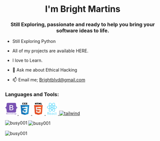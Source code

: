 <h1 align="center">I'm Bright Martins</h1>
<h3 align="center">Still Exploring, passionate and ready to help you bring your software ideas to life.</h3>

- Still Exploring Python

- All of my projects are available HERE.

- I love to Learn.

- 💬 Ask me about Ethical Hacking

- 📫 Email me; Brightblvd@gmail.com

<h3 align="left">Languages and Tools:</h3>
<p align="left"> 
<a href="https://getbootstrap.com" target="_blank" rel="noreferrer">
 <img src="https://raw.githubusercontent.com/devicons/devicon/master/icons/bootstrap/bootstrap-plain-wordmark.svg" alt="bootstrap" width="40" height="40"/> 
 </a>
  <a href="https://www.w3schools.com/css/" target="_blank" rel="noreferrer"> 
  <img src="https://raw.githubusercontent.com/devicons/devicon/master/icons/css3/css3-original-wordmark.svg" alt="css3" width="40" height="40"/> 
  </a>
   <a href="https://www.w3.org/html/" target="_blank" rel="noreferrer"> 
   <img src="https://raw.githubusercontent.com/devicons/devicon/master/icons/html5/html5-original-wordmark.svg" alt="html5" width="40" height="40"/> 
   </a>    
   <a href="https://reactjs.org/" target="_blank" rel="noreferrer"> <img src="https://raw.githubusercontent.com/devicons/devicon/master/icons/react/react-original-wordmark.svg" alt="react" width="40" height="40"/> 
   </a> 
   <a href="https://tailwindcss.com/" target="_blank" rel="noreferrer"> <img src="https://www.vectorlogo.zone/logos/tailwindcss/tailwindcss-icon.svg" alt="tailwind" width="40" height="40"/> 
   </a> 
 </p>

<p><img align="left" src="https://github-readme-stats.vercel.app/api/top-langs?username=busy001&show_icons=true&locale=en&layout=compact" alt="busy001" /></p>

<p>&nbsp;<img align="center" src="https://github-readme-stats.vercel.app/api?username=busy001&show_icons=true&locale=en" alt="busy001" /></p>

<p><img align="center" src="https://github-readme-streak-stats.herokuapp.com/?user=busy001&" alt="busy001" /></p>

